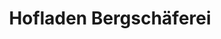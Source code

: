 ---
title: "Hofladen Bergschäferei"
url: /waldsieversdorf/hofladen-bergschaeferei/
shop: Hofladen
---